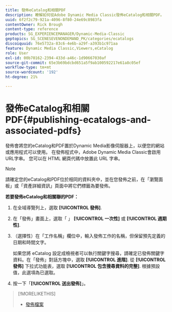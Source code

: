 ```yaml
---
title: 發佈eCatalog和相關PDF
description: 瞭解如何從Adobe Dynamic Media Classic發佈eCatalog和相關PDF。
uuid: 6f2f2c79-921a-4096-8f80-24e69c8983fa
contentOwner: Rick Brough
content-type: reference
products: SG_EXPERIENCEMANAGER/Dynamic-Media-Classic
geptopics: SG_SCENESEVENONDEMAND_PK/categories/ecatalogs
discoiquuid: 76e5732a-83c6-4e6b-a29f-a393b1c971aa
feature: Dynamic Media Classic,Viewers,eCatalog
role: User
exl-id: 00b70162-2394-433d-a46c-1d90667030af
source-git-commit: 65e3b69bdcbd651a5f9ab100592217e61a8c05ef
workflow-type: tm+mt
source-wordcount: '192'
ht-degree: 21%

---
```


# 發佈eCatalog和相關PDF{#publishing-ecatalogs-and-associated-pdfs}

發佈會將您的eCatalog和PDF置於Dynamic Media影像伺服器上，以便您的網站或應用程式可以使用。 在發佈程式中，Adobe Dynamic Media Classic會啟用URL字串。 您可以在 HTML 網頁代碼中放置此 URL 字串。

>[!NOTE]
>
>請確定您的eCatalog和PDF位於相同的資料夾中，並在您發佈之前，在「瀏覽面板」或「資產詳細資訊」頁面中將它們標籤為要發佈。

**若要發佈eCatalog和相關聯的PDF：**

1. 在全域導覽列上，選取 **[!UICONTROL 發佈]**.
1. 在「發佈」畫面上，選取「 」 **[!UICONTROL 一次性]** 或 **[!UICONTROL 週期性]**.
1. （選擇性）在「工作名稱」欄位中，輸入發佈工作的名稱，但保留預先定義的日期和時間文字。

   如果您將 eCatalog 設定成檢視者可以執行關鍵字搜尋，請確定已發佈關鍵字資料。在「發佈」對話方塊中，選取 **[!UICONTROL 進階]**. 從 **[!UICONTROL 發佈]** 下拉式功能表，選取 **[!UICONTROL 包含搜尋資料的完整]**. 根據預設值，此選項為已選取。

1. 按一下「**[!UICONTROL 送出發佈]**」。

>[!MORELIKETHIS]
>
>* [發佈檔案](publishing-files.md)

